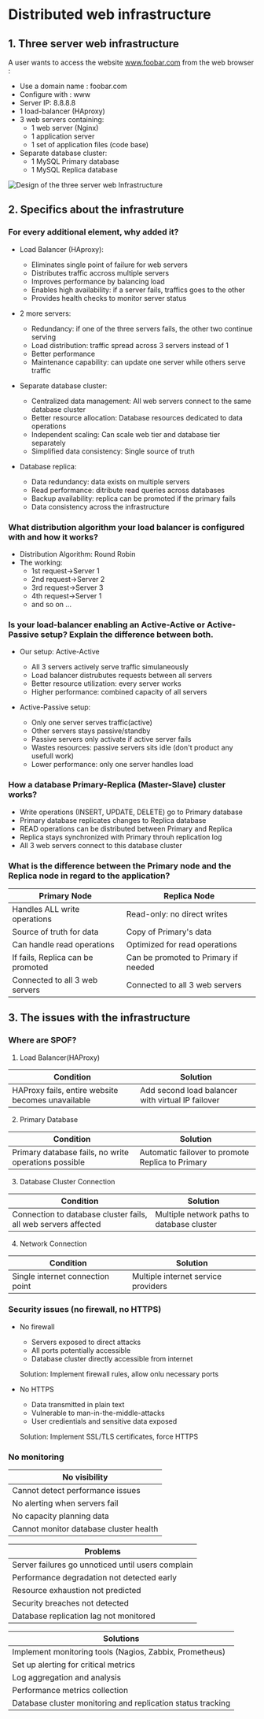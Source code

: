 # Distributed web infrastructure
## 1. Three server web infrastructure
A user wants to access the website www.foobar.com from the web browser :
- Use a domain name : foobar.com
- Configure with : www
- Server IP: 8.8.8.8
- 1 load-balancer (HAproxy)
- 3 web servers containing: 
    - 1 web server (Nginx)
    - 1 application server
    - 1 set of application files (code base)
- Separate database cluster:
    - 1 MySQL Primary database
    - 1 MySQL Replica database

![Design of the three server web Infrastructure]()

## 2. Specifics about the infrastruture
### For every additional element, why added it?  
- Load Balancer (HAproxy):
    - Eliminates single point of failure for web servers  
    - Distributes traffic accross multiple servers  
    - Improves performance by balancing load  
    - Enables high availability: if a server fails, traffics goes to the other  
    - Provides health checks to monitor server status  

- 2 more servers:
    - Redundancy: if one of the three servers fails, the other two continue serving
    - Load distribution: traffic spread across 3 servers instead of 1
    - Better performance
    - Maintenance capability: can update one server while others serve traffic

- Separate database cluster:
    - Centralized data management: All web servers connect to the same database cluster
    - Better resource allocation: Database resources dedicated to data operations
    - Independent scaling: Can scale web tier and database tier separately
    - Simplified data consistency: Single source of truth

- Database replica:
    - Data redundancy: data exists on multiple servers
    - Read performance: ditribute read queries across databases
    - Backup availability: replica can be promoted if the primary fails
    - Data consistency across the infrastructure

### What distribution algorithm your load balancer is configured with and how it works?
- Distribution Algorithm: Round Robin
- The working:
    - 1st request->Server 1
    - 2nd request->Server 2
    - 3rd request->Server 3
    - 4th request->Server 1
    - and so on ...

### Is your load-balancer enabling an Active-Active or Active-Passive setup? Explain the difference between both.
- Our setup: Active-Active
    - All 3 servers actively serve traffic simulaneously
    - Load balancer distrubutes requests between all servers
    - Better resource utilization: every server works
    - Higher performance: combined capacity of all servers

- Active-Passive setup:
    - Only one server serves traffic(active)
    - Other servers stays passive/standby
    - Passive servers only activate if active server fails
    - Wastes resources: passive servers sits idle (don't product any usefull work)
    - Lower performance: only one server handles load

### How a database Primary-Replica (Master-Slave) cluster works?
- Write operations (INSERT, UPDATE, DELETE) go to Primary database
- Primary database replicates changes to Replica database
- READ operations can be distributed between Primary and Replica
- Replica stays synchronized with Primary throuh replication log
- All 3 web servers connect to this database cluster

### What is the difference between the Primary node and the Replica node in regard to the application?
|Primary Node|Replica Node|
|------------|------------|
|Handles ALL write operations|Read-only: no direct writes|
|Source of truth for data|Copy of Primary's data|
|Can handle read operations|Optimized for read operations|
|If fails, Replica can be promoted|Can be promoted to Primary if needed|
|Connected to all 3 web servers|Connected to all 3 web servers|

## 3. The issues with the infrastructure
### Where are SPOF?
1. Load Balancer(HAProxy)  

|Condition|Solution|
|---------|--------|
|HAProxy fails, entire website becomes unavailable|Add second load balancer with virtual IP failover|

 2. Primary Database  

|Condition|Solution|
|---------|--------|
|Primary database fails, no write operations possible|Automatic failover to promote Replica to Primary|

3. Database Cluster Connection  

|Condition|Solution|
|---------|--------|
|Connection to database cluster fails, all web servers affected|Multiple network paths to database cluster|

4. Network Connection  

|Condition|Solution|
|---------|--------|
|Single internet connection point|Multiple internet service providers|

### Security issues (no firewall, no HTTPS)
- No firewall
    - Servers exposed to direct attacks
    - All ports potentially accessible
    - Database cluster directly accessible from internet  

  Solution: Implement firewall rules, allow onlu necessary ports

- No HTTPS
    - Data transmitted in plain text
    - Vulnerable to man-in-the-middle-attacks
    - User credientials and sensitive data exposed
    
  Solution: Implement SSL/TLS certificates, force HTTPS

### No monitoring
|No visibility|
|-------------|
|Cannot detect performance issues|
|No alerting when servers fail|
|No capacity planning data|
|Cannot monitor database cluster health|

|Problems|
|--------|
|Server failures go unnoticed until users complain|
|Performance degradation not detected early|
|Resource exhaustion not predicted|
|Security breaches not detected|
|Database replication lag not monitored|

|Solutions|
|---------|
|Implement monitoring tools (Nagios, Zabbix, Prometheus)|
|Set up alerting for critical metrics|
|Log aggregation and analysis|
|Performance metrics collection|
|Database cluster monitoring and replication status tracking|  
